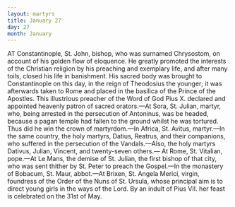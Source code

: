 ```yaml
---
layout: martyrs
title: January 27
day: 27
month: January
---
```

AT Constantinople, St. John, bishop, who was surnamed Chrysostom, on account of his golden flow of eloquence. He greatly promoted the interests of the Christian religion by his preaching and exemplary life, and after many toils, closed his life in banishment. His sacred body was brought to Constantinople on this day, in the reign of Theodosius the younger; it was afterwards taken to Rome and placed in the basilica of the Prince of the Apostles. This illustrious preacher of the Word of God Pius X. declared and appointed heavenly patron of sacred orators.&mdash;At Sora, St. Julian, martyr, who, being arrested in the persecution of Antoninus, was be headed, because a pagan temple had fallen to the ground whilst he was tortured. Thus did he win the crown of martyrdom.&mdash;In Africa, St. Avitus, martyr.&mdash;In the same country, the holy martyrs, Datius, Reatrus, and their companions, who suffered in the persecution of the Vandals.&mdash;Also, the holy martyrs Dativus, Julian, Vincent, and twenty-seven others.&mdash; At Rome, St. Vitalian, pope.&mdash;At Le Mans, the demise of St. Julian, the first bishop of that city, who was sent thither by St. Peter to preach the Gospel.&mdash;In the monastery of Bobacum, St. Maur, abbot.&mdash;At Brixen, St. Angela Merici, virgin, foundress of the Order of the Nuns of St. Ursula, whose principal aim is to direct young girls in the ways of the Lord. By an indult of Pius VII. her feast is celebrated on the 31st of May.    
